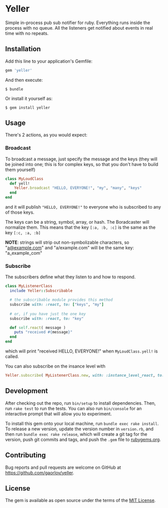 # Yeller

Simple in-process pub sub notifier for ruby. Everything runs inside the process with no queue. All the listeners get notified about events in real time with no repeats. 

## Installation

Add this line to your application's Gemfile:

```ruby
gem 'yeller'
```

And then execute:

    $ bundle

Or install it yourself as:

    $ gem install yeller

## Usage

There's 2 actions, as you would expect:

### Broadcast

To broadcast a message, just specify the message and the keys (they will be joined into one; this is for complex keys, so that you don't have to build them yourself)

```ruby
class MyLoudClass
  def yell!
    Yeller.broadcast "HELLO, EVERYONE!", "my", "many", "keys"
  end
end
```

and it will publish `"HELLO, EVERYONE!"` to everyone who is subscribed to any of those keys.

The keys can be a string, symbol, array, or hash. The Boradcaster will normalize them. This means that the key `[:a, :b, :c]` is the same as the key `[:c, :a, :b]`

__NOTE__: strings will strip out non-symbolizable characters, so "a@example.com" and "a/example.com" will be the same key: "a_example_com"

### Subscribe

The subscribers define what they listen to and how to respond. 

```ruby
class MyListenerClass
  include Yeller::Subscribable

  # the subscribable module provides this method
  subscribe with: :react, to: ["keys", "my"]
  
  # or, if you have just the one key
  subscribe with: :react, to: "key"

  def self.react( message )
    puts "received #{message}"
  end
end
```

which will print "received HELLO, EVERYONE!" when `MyLoudClass.yell!` is called.

You can also subscribe on the insance level with 

```ruby
Yeller.subscribe( MyListenerClass.new, with: :instance_level_react, to: ["key", "other key"] )
```

## Development

After checking out the repo, run `bin/setup` to install dependencies. Then, run `rake test` to run the tests. You can also run `bin/console` for an interactive prompt that will allow you to experiment.

To install this gem onto your local machine, run `bundle exec rake install`. To release a new version, update the version number in `version.rb`, and then run `bundle exec rake release`, which will create a git tag for the version, push git commits and tags, and push the `.gem` file to [rubygems.org](https://rubygems.org).

## Contributing

Bug reports and pull requests are welcome on GitHub at https://github.com/gaorlov/yeller.


## License

The gem is available as open source under the terms of the [MIT License](http://opensource.org/licenses/MIT).

